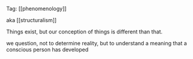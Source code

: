 Tag: [[phenomenology]]

aka [[structuralism]]

Things exist, but our conception of things is different than that.

we question, not to determine reality, but to understand a meaning that a conscious person has developed
